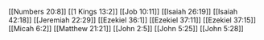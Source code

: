 [[Numbers 20:8]]
[[1 Kings 13:2]]
[[Job 10:11]]
[[Isaiah 26:19]]
[[Isaiah 42:18]]
[[Jeremiah 22:29]]
[[Ezekiel 36:1]]
[[Ezekiel 37:11]]
[[Ezekiel 37:15]]
[[Micah 6:2]]
[[Matthew 21:21]]
[[John 2:5]]
[[John 5:25]]
[[John 5:28]]
